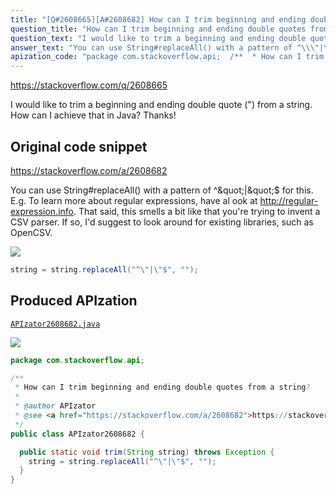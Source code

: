 ```yaml
---
title: "[Q#2608665][A#2608682] How can I trim beginning and ending double quotes from a string?"
question_title: "How can I trim beginning and ending double quotes from a string?"
question_text: "I would like to trim a beginning and ending double quote (\") from a string. How can I achieve that in Java? Thanks!"
answer_text: "You can use String#replaceAll() with a pattern of ^\\\"|\\\"$ for this. E.g. To learn more about regular expressions, have al ook at http://regular-expression.info. That said, this smells a bit like that you're trying to invent a CSV parser. If so, I'd suggest to look around for existing libraries, such as OpenCSV."
apization_code: "package com.stackoverflow.api;  /**  * How can I trim beginning and ending double quotes from a string?  *  * @author APIzator  * @see <a href=\"https://stackoverflow.com/a/2608682\">https://stackoverflow.com/a/2608682</a>  */ public class APIzator2608682 {    public static void trim(String string) throws Exception {     string = string.replaceAll(\"^\\\"|\\\"$\", \"\");   } }"
---
```


https://stackoverflow.com/q/2608665

I would like to trim a beginning and ending double quote (&quot;) from a string.
How can I achieve that in Java? Thanks!



## Original code snippet

https://stackoverflow.com/a/2608682

You can use String#replaceAll() with a pattern of ^\&quot;|\&quot;$ for this.
E.g.
To learn more about regular expressions, have al ook at http://regular-expression.info.
That said, this smells a bit like that you&#x27;re trying to invent a CSV parser. If so, I&#x27;d suggest to look around for existing libraries, such as OpenCSV.

<div class="code-logo"><img src="/stackoverflow.png" /></div>

```java
string = string.replaceAll("^\"|\"$", "");
```

## Produced APIzation

[`APIzator2608682.java`](https://github.com/blind-papers/apization-temp-data/raw/main/search/APIzator2608682.java)

<div class="code-logo"><img src="/apizator.png" /></div>

```java
package com.stackoverflow.api;

/**
 * How can I trim beginning and ending double quotes from a string?
 *
 * @author APIzator
 * @see <a href="https://stackoverflow.com/a/2608682">https://stackoverflow.com/a/2608682</a>
 */
public class APIzator2608682 {

  public static void trim(String string) throws Exception {
    string = string.replaceAll("^\"|\"$", "");
  }
}

```